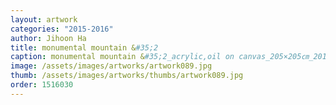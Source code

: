 ```yaml
---
layout: artwork 
categories: "2015-2016"
author: Jihoon Ha 
title: monumental mountain &#35;2 
caption: monumental mountain &#35;2_acrylic,oil on canvas_205×205㎝_2016 
image: /assets/images/artworks/artwork089.jpg 
thumb: /assets/images/artworks/thumbs/artwork089.jpg 
order: 1516030 
---
```


